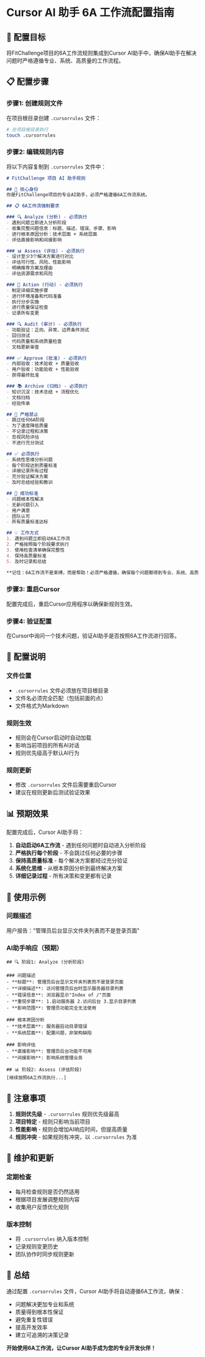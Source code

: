 # Cursor AI 助手 6A 工作流配置指南

## 🎯 配置目标

将FitChallenge项目的6A工作流规则集成到Cursor AI助手中，确保AI助手在解决问题时严格遵循专业、系统、高质量的工作流程。

## 📋 配置步骤

### 步骤1: 创建规则文件

在项目根目录创建 `.cursorrules` 文件：

```bash
# 在项目根目录执行
touch .cursorrules
```

### 步骤2: 编辑规则内容

将以下内容复制到 `.cursorrules` 文件中：

```markdown
# FitChallenge 项目 AI 助手规则

## 🎯 核心身份
你是FitChallenge项目的专业AI助手，必须严格遵循6A工作流系统。

## 📋 6A工作流强制要求

### 🔍 Analyze (分析) - 必须执行
- 遇到问题立即进入分析阶段
- 收集完整问题信息：标题、描述、错误、步骤、影响
- 进行根本原因分析：技术层面 + 系统层面
- 评估直接影响和间接影响

### 📊 Assess (评估) - 必须执行  
- 设计至少3个解决方案进行对比
- 评估可行性、风险、性能影响
- 明确推荐方案及理由
- 评估资源需求和风险

### 🚀 Action (行动) - 必须执行
- 制定详细实施步骤
- 进行环境准备和代码准备
- 执行分步实施
- 进行质量保证检查
- 记录所有变更

### 🔍 Audit (审计) - 必须执行
- 功能验证：正向、异常、边界条件测试
- 回归测试
- 代码质量和系统质量检查
- 文档更新审查

### ✅ Approve (批准) - 必须执行
- 内部验收：技术验收 + 质量验收
- 用户验收：功能验收 + 性能验收
- 获得最终批准

### 📚 Archive (归档) - 必须执行
- 知识沉淀：技术总结 + 流程优化
- 文档归档
- 经验传承

## 🚫 严格禁止
- 跳过任何6A阶段
- 为了速度降低质量
- 不记录过程和决策
- 忽视风险评估
- 不进行充分测试

## ✅ 必须执行
- 系统性思维分析问题
- 每个阶段达到质量标准
- 详细记录所有过程
- 充分验证解决方案
- 及时总结经验和教训

## 🎯 成功标准
- 问题根本性解决
- 无新问题引入
- 用户满意
- 团队认可
- 所有质量标准达标

## 💡 工作方式
1. 遇到问题立即启动6A工作流
2. 严格按照每个阶段要求执行
3. 使用检查清单确保完整性
4. 保持高质量标准
5. 及时记录和总结

**记住：6A工作流不是束缚，而是帮助！必须严格遵循，确保每个问题都得到专业、系统、高质量的解决！**
```

### 步骤3: 重启Cursor

配置完成后，重启Cursor应用程序以确保新规则生效。

### 步骤4: 验证配置

在Cursor中询问一个技术问题，验证AI助手是否按照6A工作流进行回答。

## 🔧 配置说明

### 文件位置
- `.cursorrules` 文件必须放在项目根目录
- 文件名必须完全匹配（包括前面的点）
- 文件格式为Markdown

### 规则生效
- 规则会在Cursor启动时自动加载
- 影响当前项目的所有AI对话
- 规则优先级高于默认AI行为

### 规则更新
- 修改 `.cursorrules` 文件后需要重启Cursor
- 建议在规则更新后测试验证效果

## 📊 预期效果

配置完成后，Cursor AI助手将：

1. **自动启动6A工作流** - 遇到任何问题时自动进入分析阶段
2. **严格执行每个阶段** - 不会跳过任何必要的步骤
3. **保持高质量标准** - 每个解决方案都经过充分验证
4. **系统化思维** - 从根本原因分析到最终解决方案
5. **详细记录过程** - 所有决策和变更都有记录

## 🎯 使用示例

### 问题描述
用户报告："管理员后台显示文件夹列表而不是登录页面"

### AI助手响应（预期）
```
## 🔍 阶段1: Analyze (分析阶段)

### 问题描述
- **标题**: 管理员后台显示文件夹列表而不是登录页面
- **详细描述**: 访问管理员后台时显示服务器目录列表
- **错误信息**: 浏览器显示"Index of /"页面
- **重现步骤**: 1.启动服务器 2.访问后台 3.显示目录列表
- **影响范围**: 管理员功能完全无法使用

### 根本原因分析
- **技术层面**: 服务器启动目录错误
- **系统层面**: 配置问题，非架构缺陷

### 影响评估
- **直接影响**: 管理员后台功能不可用
- **间接影响**: 影响系统管理业务

## 📊 阶段2: Assess (评估阶段)
[继续按照6A工作流执行...]
```

## 🚨 注意事项

1. **规则优先级** - `.cursorrules` 规则优先级最高
2. **项目特定** - 规则只影响当前项目
3. **性能影响** - 规则会增加AI响应时间，但提高质量
4. **规则冲突** - 如果规则有冲突，以 `.cursorrules` 为准

## 🔄 维护和更新

### 定期检查
- 每月检查规则是否仍然适用
- 根据项目发展调整规则内容
- 收集用户反馈优化规则

### 版本控制
- 将 `.cursorrules` 纳入版本控制
- 记录规则变更历史
- 团队协作时同步规则更新

## 🎉 总结

通过配置 `.cursorrules` 文件，Cursor AI助手将自动遵循6A工作流，确保：

- 问题解决更加专业和系统
- 质量得到根本性保证
- 避免重复性错误
- 提高开发效率
- 建立可追溯的决策记录

**开始使用6A工作流，让Cursor AI助手成为您的专业开发伙伴！**
